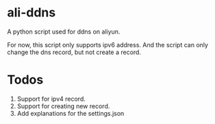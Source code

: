 # ali-ddns
A python script used for ddns on aliyun.

For now, this script only supports ipv6 address.
And the script can only change the dns record, but not create a record.

# Todos
1. Support for ipv4 record.
2. Support for creating new record.
3. Add explanations for the settings.json